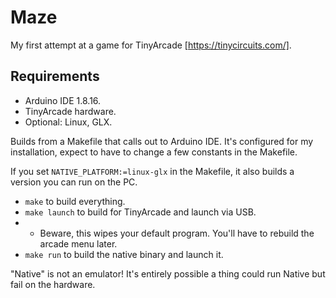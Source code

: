 # Maze

My first attempt at a game for TinyArcade [https://tinycircuits.com/].

## Requirements

- Arduino IDE 1.8.16.
- TinyArcade hardware.
- Optional: Linux, GLX.

Builds from a Makefile that calls out to Arduino IDE.
It's configured for my installation, expect to have to change a few constants in the Makefile.

If you set `NATIVE_PLATFORM:=linux-glx` in the Makefile, it also builds a version you can run on the PC.

- `make` to build everything.
- `make launch` to build for TinyArcade and launch via USB.
- - Beware, this wipes your default program. You'll have to rebuild the arcade menu later.
- `make run` to build the native binary and launch it.

"Native" is not an emulator! It's entirely possible a thing could run Native but fail on the hardware.
